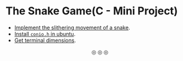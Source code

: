 # The Snake Game(C - Mini Project)

* [Implement the slithering movement of a snake](https://www.youtube.com/watch?v=gyN-EmV4zgQ&t=2s).
* [Install `conio.h` in ubuntu](https://youtu.be/V119IzUgwJw).
* [Get terminal dimensions](https://psychocod3r.wordpress.com/2019/02/25/how-to-get-the-dimensions-of-a-linux-terminal-window-in-c/#:~:text=The%20fi%20%20%20%20elds%20ws_row%20and%20ws_col,with%20the%20Linux%20Framebuffer%20API.).

<p align="center">
&#9678; &#9678; &#9678;
</p>
